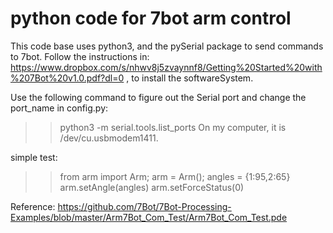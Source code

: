 # python code for 7bot arm control

This code base uses python3, and the pySerial package to send commands to 7bot.
Follow the instructions in: https://www.dropbox.com/s/nhwv8j5zvaynnf8/Getting%20Started%20with%207Bot%20v1.0.pdf?dl=0 , to install the softwareSystem.

Use the following command to figure out the Serial port and change the port_name in config.py:
>> python3 -m serial.tools.list_ports
On my computer, it is /dev/cu.usbmodem1411.

simple test:
>>from arm import Arm;
>>arm = Arm();
>>angles = {1:95,2:65}
>>arm.setAngle(angles)
>>arm.setForceStatus(0)

Reference:
https://github.com/7Bot/7Bot-Processing-Examples/blob/master/Arm7Bot_Com_Test/Arm7Bot_Com_Test.pde
